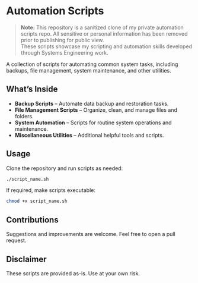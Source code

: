 # Automation Scripts

> **Note:** This repository is a sanitized clone of my private automation scripts repo. All sensitive or personal information has been removed prior to publishing for public view.  
> These scripts showcase my scripting and automation skills developed through Systems Engineering work.

A collection of scripts for automating common system tasks, including backups, file management, system maintenance, and other utilities.

## What’s Inside

- **Backup Scripts** – Automate data backup and restoration tasks.
- **File Management Scripts** – Organize, clean, and manage files and folders.
- **System Automation** – Scripts for routine system operations and maintenance.
- **Miscellaneous Utilities** – Additional helpful tools and scripts.

## Usage

Clone the repository and run scripts as needed:

```bash
./script_name.sh
```

If required, make scripts executable:

```bash
chmod +x script_name.sh
```

## Contributions

Suggestions and improvements are welcome. Feel free to open a pull request.

## Disclaimer

These scripts are provided as-is. Use at your own risk.
